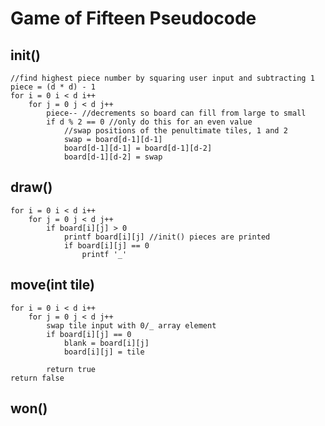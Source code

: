 # Game of Fifteen Pseudocode

## init()

    //find highest piece number by squaring user input and subtracting 1
    piece = (d * d) - 1
    for i = 0 i < d i++
        for j = 0 j < d j++
	        piece-- //decrements so board can fill from large to small
	        if d % 2 == 0 //only do this for an even value
	        	//swap positions of the penultimate tiles, 1 and 2
	            swap = board[d-1][d-1]
	            board[d-1][d-1] = board[d-1][d-2]
	            board[d-1][d-2] = swap

## draw()

    for i = 0 i < d i++
        for j = 0 j < d j++
        	if board[i][j] > 0
	        	printf board[i][j] //init() pieces are printed
	        	if board[i][j] == 0
	        		printf '_'


## move(int tile)

	for i = 0 i < d i++
        for j = 0 j < d j++
        	swap tile input with 0/_ array element
        	if board[i][j] == 0
        		blank = board[i][j]
        		board[i][j] = tile
        		
        	return true
	return false    


## won()

